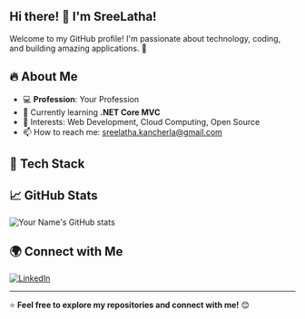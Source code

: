 <!--
**sreelatha-kancherla/sreelatha-kancherla** is a ✨ _special_ ✨ repository because its `README.md` (this file) appears on your GitHub profile.

Here are some ideas to get you started:

- 🔭 I’m currently working on ...
- 🌱 I’m currently learning ...
- 👯 I’m looking to collaborate on ...
- 🤔 I’m looking for help with ...
- 💬 Ask me about ...
- 📫 How to reach me: ...
- 😄 Pronouns: ...
- ⚡ Fun fact: ...
-->
## Hi there! 👋 I'm SreeLatha!

Welcome to my GitHub profile! I'm passionate about technology, coding, and building amazing applications. 🚀

## 🔥 About Me

- 💻 **Profession**: Your Profession
- 🌱 Currently learning **.NET Core MVC**
- 🎯 Interests: Web Development, Cloud Computing, Open Source
- 📫 How to reach me: [sreelatha.kancherla@gmail.com](mailto:sreelatha.kancherla@gmail.com)

## 🚀 Tech Stack


## 📈 GitHub Stats

![Your Name's GitHub stats](https://github-readme-stats.vercel.app/api?username=sreelatha-kancherla&show_icons=true&theme=radical)

## 🌍 Connect with Me

[![LinkedIn](https://img.shields.io/badge/LinkedIn-0077B5?style=for-the-badge&logo=linkedin&logoColor=white)](https://www.linkedin.com/in/sreelatha/)

---

⭐️ **Feel free to explore my repositories and connect with me!** 😊

